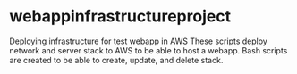 # webappinfrastructureproject
Deploying infrastructure for test webapp in AWS
These scripts deploy network and server stack to AWS to be able to host a webapp.
Bash scripts are created to be able to create, update, and delete stack.

